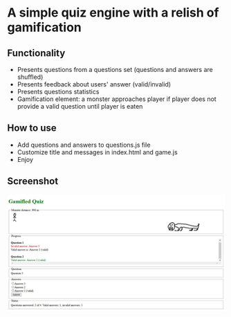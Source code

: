 # A simple quiz engine with a relish of gamification

## Functionality
- Presents questions from a questions set (questions and answers are shuffled)
- Presents feedback about users' answer (valid/invalid)
- Presents questions statistics
- Gamification element: a monster approaches player if player does not provide a valid question until player is eaten

## How to use
- Add questions and answers to questions.js file
- Customize title and messages in index.html and game.js
- Enjoy

## Screenshot
![Screenshot](https://github.com/SebastianCelejewski/GamifiedQuiz/raw/master/doc/screenshot.jpg)
